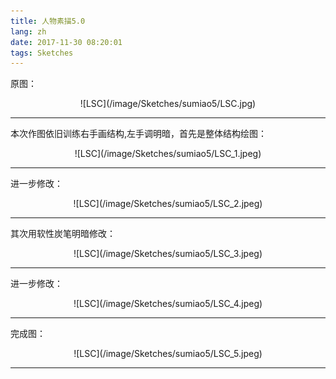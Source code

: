 ```yaml
---
title: 人物素描5.0
lang: zh
date: 2017-11-30 08:20:01
tags: Sketches
---
```


原图：

<center>![LSC](/image/Sketches/sumiao5/LSC.jpg)</center>

----------------------------------------  

本次作图依旧训练右手画结构,左手调明暗，首先是整体结构绘图：

<center>![LSC](/image/Sketches/sumiao5/LSC_1.jpeg)</center>

----------------------------------------  

进一步修改：

<center>![LSC](/image/Sketches/sumiao5/LSC_2.jpeg)</center>

----------------------------------------  

其次用软性炭笔明暗修改：

<center>![LSC](/image/Sketches/sumiao5/LSC_3.jpeg)</center>

----------------------------------------  

进一步修改：

<center>![LSC](/image/Sketches/sumiao5/LSC_4.jpeg)</center>

----------------------------------------  

完成图：

<center>![LSC](/image/Sketches/sumiao5/LSC_5.jpeg)</center>

----------------------------------------  